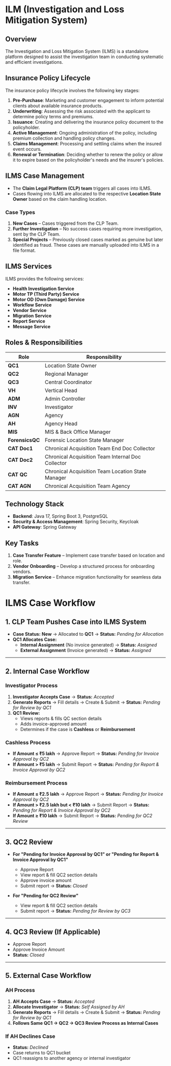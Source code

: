 # ILM (Investigation and Loss Mitigation System)

## Overview
The Investigation and Loss Mitigation System (ILMS) is a standalone platform designed to assist the investigation team in conducting systematic and efficient investigations.

## Insurance Policy Lifecycle
The insurance policy lifecycle involves the following key stages:

1. **Pre-Purchase**: Marketing and customer engagement to inform potential clients about available insurance products.
2. **Underwriting**: Assessing the risk associated with the applicant to determine policy terms and premiums.
3. **Issuance**: Creating and delivering the insurance policy document to the policyholder.
4. **Active Management**: Ongoing administration of the policy, including premium collection and handling policy changes.
5. **Claims Management**: Processing and settling claims when the insured event occurs.
6. **Renewal or Termination**: Deciding whether to renew the policy or allow it to expire based on the policyholder's needs and the insurer's policies.

## ILMS Case Management
- The **Claim Legal Platform (CLP) team** triggers all cases into ILMS.
- Cases flowing into ILMS are allocated to the respective **Location State Owner** based on the claim handling location.

### Case Types
1. **New Cases** – Cases triggered from the CLP Team.
2. **Further Investigation** – No success cases requiring more investigation, sent by the CLP Team.
3. **Special Projects** – Previously closed cases marked as genuine but later identified as fraud. These cases are manually uploaded into ILMS in a file format.

## ILMS Services
ILMS provides the following services:
- **Health Investigation Service**
- **Motor TP (Third Party) Service**
- **Motor OD (Own Damage) Service**
- **Workflow Service**
- **Vendor Service**
- **Migration Service**
- **Report Service**
- **Message Service**

## Roles & Responsibilities
| Role | Responsibility |
|------|--------------|
| **QC1** | Location State Owner |
| **QC2** | Regional Manager |
| **QC3** | Central Coordinator |
| **VH** | Vertical Head |
| **ADM** | Admin Controller |
| **INV** | Investigator |
| **AGN** | Agency |
| **AH** | Agency Head |
| **MIS** | MIS & Back Office Manager |
| **ForensicsQC** | Forensic Location State Manager |
| **CAT Doc1** | Chronical Acquisition Team End Doc Collector |
| **CAT Doc2** | Chronical Acquisition Team Internal Doc Collector |
| **CAT QC** | Chronical Acquisition Team Location State Manager |
| **CAT AGN** | Chronical Acquisition Team Agency |

## Technology Stack
- **Backend**: Java 17, Spring Boot 3, PostgreSQL
- **Security & Access Management**: Spring Security, Keycloak
- **API Gateway**: Spring Gateway

## Key Tasks
1. **Case Transfer Feature** – Implement case transfer based on location and role.
2. **Vendor Onboarding** – Develop a structured process for onboarding vendors.
3. **Migration Service** – Enhance migration functionality for seamless data transfer.

# **ILMS Case Workflow**

## **1. CLP Team Pushes Case into ILMS System**
- **Case Status:** **New** → Allocated to **QC1** → **Status:** *Pending for Allocation*
- **QC1 Allocates Case:**
  - **Internal Assignment** (No invoice generated) → **Status:** *Assigned*
  - **External Assignment** (Invoice generated) → **Status:** *Assigned*

---

## **2. Internal Case Workflow**
### **Investigator Process**
1. **Investigator Accepts Case** → **Status:** *Accepted*
2. **Generate Reports** → Fill details → Create & Submit → **Status:** *Pending for Review by QC1*
3. **QC1 Review:**
   - Views reports & fills QC section details
   - Adds invoice-approved amount
   - Determines if the case is **Cashless** or **Reimbursement**

### **Cashless Process**
- **If Amount ≤ ₹5 lakh** → Approve Report → **Status:** *Pending for Invoice Approval by QC2*
- **If Amount > ₹5 lakh** → Submit Report → **Status:** *Pending for Report & Invoice Approval by QC2*

### **Reimbursement Process**
- **If Amount ≤ ₹2.5 lakh** → Approve Report → **Status:** *Pending for Invoice Approval by QC2*
- **If Amount > ₹2.5 lakh but < ₹10 lakh** → Submit Report → **Status:** *Pending for Report & Invoice Approval by QC2*
- **If Amount ≥ ₹10 lakh** → Submit Report → **Status:** *Pending for QC2 Review*

---

## **3. QC2 Review**
- **For "Pending for Invoice Approval by QC1" or "Pending for Report & Invoice Approval by QC1"**
  - Approve Report
  - View report & fill QC2 section details
  - Approve invoice amount
  - Submit report → **Status:** *Closed*

- **For "Pending for QC2 Review"**
  - View report & fill QC2 section details
  - Submit report → **Status:** *Pending for Review by QC3*

---

## **4. QC3 Review (If Applicable)**
- Approve Report
- Approve Invoice Amount
- **Status:** *Closed*

---

## **5. External Case Workflow**
### **AH Process**
1. **AH Accepts Case** → **Status:** *Accepted*
2. **Allocate Investigator** → **Status:** *Self Assigned by AH*
3. **Generate Reports** → Fill details → Create & Submit → **Status:** *Pending for Review by QC1*
4. **Follows Same QC1 → QC2 → QC3 Review Process as Internal Cases**

### **If AH Declines Case**
- **Status:** *Declined*
- Case returns to QC1 bucket
- QC1 reassigns to another agency or internal investigator